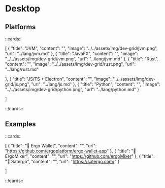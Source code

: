 # Desktop

## Platforms

::cards::

[
  {
    "title": "JVM",
    "content": "",
    "image": "../../assets/img/dev-grid/jvm.png",
    "url": "../lang/jvm.md"
  },
  {
    "title": "JavaFX",
    "content": "",
    "image": "../../assets/img/dev-grid/jvm.png",
    "url": "../lang/jvm.md"
  },
  {
    "title": "Rust",
    "content": "",
    "image": "../../assets/img/dev-grid/rust.png",
    "url": "../lang/rust.md"

  },
  {
    "title": "JS/TS + Electron",
    "content": "",
    "image": "../../assets/img/dev-grid/js.png",
    "url": "../lang/js.md"
  },
  {
    "title": "Python",
    "content": "",
    "image": "../../assets/img/dev-grid/python.png",
    "url": "../lang/python.md"
  }

]

::/cards::

## Examples

::cards::

[
  {
    "title": "🔗 Ergo Wallet",
    "content": "",
    "url": "https://github.com/ergoplatform/ergo-wallet-app"
  },
  {
    "title": "🔗 ErgoMixer",
    "content": "",
    "url": "https://github.com/ergoMixer"
  },
  {
    "title": "🔗 Satergo",
    "content": "",
    "url": "https://satergo.com/"
  }

]

::/cards::
